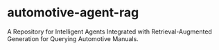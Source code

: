 # automotive-agent-rag
A Repository for Intelligent Agents Integrated with Retrieval-Augmented Generation for Querying Automotive Manuals.
